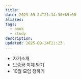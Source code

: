 ```yaml
---
title:
date: 2025-09-24T21:14:30+09:00
aliases:
tags:
  - book
  - study
description:
updated: 2025-09-24T21:23
---
```


- 자기소개
- 보증금 이체 받기
- 10월 모임 정하기
